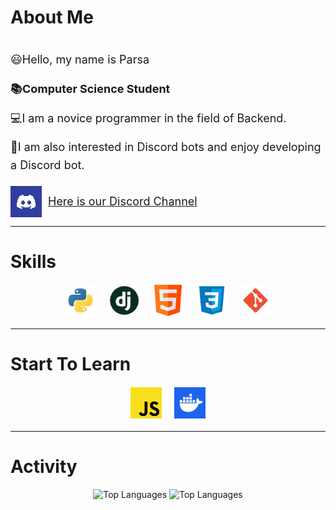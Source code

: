 # About Me
<div style="display: flex; align-items: flex-start; font-size: 18px; line-height: 1.6;">
    <div style="flex: 1;">
        <p>😃Hello, my name is Parsa</p>
        <p><strong>📚Computer Science Student</strong></p>
        <p>💻I am a novice programmer in the field of Backend.</p>
        <p>🤖I am also interested in Discord bots and enjoy developing a Discord bot.</p> 
        <div style="display: flex; align-items: center;">
            <a href="https://discord.gg/yE8tQchmju" style="display: flex; align-items: center;">
                <img src="./Image/discord.jpg" alt="Discord Icon" style="width: 50px; height: 50px; margin-right: 10px;">
                <p style="margin: 0;">Here is our Discord Channel</p>
            </a>
        </div>
    </div>
</div>

---

# Skills
<div style="display: flex; justify-content: center; flex-wrap: wrap; margin: 20px 0;">
    <img src="./Image/python.png" alt="Python" style="width: 50px; height: 50px; margin: 0 10px;">
    <img src="./Image/django.png" alt="Django" class="icon" style="width: 50px; height: 50px; margin: 0 10px;">    
    <img src="./Image/html.png" alt="HTML" class="icon" style="width: 50px; height: 50px; margin: 0 10px;">
    <img src="./Image/css.png" alt="CSS" class="icon" style="width: 50px; height: 50px; margin: 0 10px;">
    <img src="./Image/git.png" alt="Git" class="icon" style="width: 50px; height: 50px; margin: 0 10px;">
</div>

---

# Start To Learn
<div style="display: flex; justify-content: center; flex-wrap: wrap; margin: 20px 0;">
    <img src="./Image/javascript.jpg" alt="JavaScript" style="width: 50px; height: 50px; margin: 0 10px;">
    <img src="./Image/docker.jpeg" alt="Docker" class="icon" style="width: 50px; height: 50px; margin: 0 10px;">
</div>

---

# Activity
<div align="center">
<img src="https://github-readme-stats.vercel.app/api?username=ParsaPorRashidi&show_icons=true&theme=codeSTACKr&rank_icon=github" alt="Top Languages" >
<img src="https://github-readme-stats.vercel.app/api/top-langs/?username=ParsaPorRashidi&size_weight=0.5&count_weight=0.5&theme=codeSTACKr" alt="Top Languages" >
